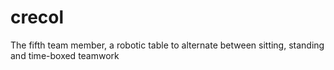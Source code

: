 # crecol
The fifth team member, a robotic table to alternate between sitting, standing and time-boxed teamwork
